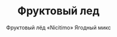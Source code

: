 ---
#site_title: Продукт # Заголовок страницы (вкладка в браузере)
uniclass: product-3 # Это трогать не нужно

#------ Карточка товара ------
title: Фруктовый лед # Заголовок, который будет везде отображаться
tumbnail: /assets/images/products/tumb-product-3.png # Изображение для карточки товара

#------ Отдельная страница товара - 1 экран ------
title_section: Фруктовый лед # Название продукта на странице
subtitle: Фруктовый лёд «Nicitimo» Ягодный микс # Подзаголовок
describe: Наборы для приготовления фруктового льда в домашних условиях. Заморозь и готово! # Описание под заголовком
size_upakovki: 187x137x35 мм # Размер упаковки
count_in: 15 шт # Кол-во в гофрокоробе
size_gofro: 390х235х150 мм # Размер гофрокороба

#------ Преимущества - 2 экран ------
# Одна карточка состоит из двух полей - img и text. Оба поля нужно заполнять, чтобы они отобазились на странице
advantages:
    - img: /assets/images/icons/vkus.svg
      text: Разноообразие вкусов
    - img: /assets/images/icons/holod.svg
      text: Не надо хранить в холодильнике  
    - img: /assets/images/icons/arom.svg
      text: Без искусственных красителей и ароматизаторов

#------ Продукция бренда - 3 экран ------
brands_products:
    - img: /assets/images/products/product-3/brands/item-1.png
      img_slider: /assets/images/products/product-3/for-slider/item-1.png
      subtitle: Фруктовый лёд «Nicitimo» Кислый микс # Подзаголовок
      describe: Наборы для приготовления фруктового льда в домашних условиях. Заморозь и готово! # Описание под заголовком
      size_upakovki: 187x137x35 мм # Размер упаковки
      count_in: 15 шт # Кол-во в гофрокоробе
      size_gofro: 390х235х150 мм # Размер гофрокороба
    - img: /assets/images/products/product-3/brands/item-2.png
      img_slider: /assets/images/products/product-3/for-slider/item-2.png
      subtitle: Фруктовый лёд «Nicitimo» Коктейльный микс # Подзаголовок
      describe: Наборы для приготовления фруктового льда в домашних условиях. Заморозь и готово! # Описание под заголовком
      size_upakovki: 187x137x35 мм # Размер упаковки
      count_in: 15 шт # Кол-во в гофрокоробе
      size_gofro: 390х235х150 мм # Размер гофрокороба
    - img: /assets/images/products/product-3/brands/item-3.png
      is_first_slide: true
    - img: /assets/images/products/product-3/brands/item-4.png
      img_slider: /assets/images/products/product-3/for-slider/item-4.png
      subtitle: Фруктовый лёд «Nicitimo» Необычный микс # Подзаголовок
      describe: Наборы для приготовления фруктового льда в домашних условиях. Заморозь и готово! # Описание под заголовком
      size_upakovki: 187x137x35 мм # Размер упаковки
      count_in: 15 шт # Кол-во в гофрокоробе
      size_gofro: 390х235х150 мм # Размер гофрокороба
    - img: /assets/images/products/product-3/brands/item-5.png
      img_slider: /assets/images/products/product-3/for-slider/item-5.png
      subtitle: Фруктовый лёд «Nicitimo» Тропический микс # Подзаголовок
      describe: Наборы для приготовления фруктового льда в домашних условиях. Заморозь и готово! # Описание под заголовком
      size_upakovki: 187x137x35 мм # Размер упаковки
      count_in: 15 шт # Кол-во в гофрокоробе
      size_gofro: 390х235х150 мм # Размер гофрокороба
    - img: /assets/images/products/product-3/brands/item-6.png
      img_slider: /assets/images/products/product-3/for-slider/item-6.png
      subtitle: Фруктовый лёд «Nicitimo» Фруктовый микс # Подзаголовок
      describe: Наборы для приготовления фруктового льда в домашних условиях. Заморозь и готово! # Описание под заголовком
      size_upakovki: 187x137x35 мм # Размер упаковки
      count_in: 15 шт # Кол-во в гофрокоробе
      size_gofro: 390х235х150 мм # Размер гофрокороба
---
